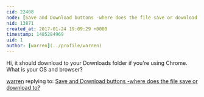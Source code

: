 ```yaml
---
cid: 22408
node: [Save and Download buttons -where does the file save or download to?](../notes/testtube/01-23-2017/save-and-download-buttons-where-does-the-file-save-or-download-to)
nid: 13871
created_at: 2017-01-24 19:09:29 +0000
timestamp: 1485284969
uid: 1
author: [warren](../profile/warren)
---
```


Hi, it should download to your Downloads folder if you're using Chrome. What is your OS and browser?

[warren](../profile/warren) replying to: [Save and Download buttons -where does the file save or download to?](../notes/testtube/01-23-2017/save-and-download-buttons-where-does-the-file-save-or-download-to)

